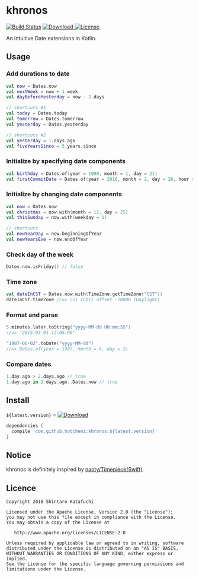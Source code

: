 # khronos

[![Build Status](https://travis-ci.org/hotchemi/khronos.svg?branch=master)](https://travis-ci.org/hotchemi/khronos) [![Download](https://api.bintray.com/packages/hotchemi/maven/khronos/images/download.svg) ](https://bintray.com/hotchemi/maven/khronos/_latestVersion) [![License](https://img.shields.io/badge/license-APACHE2-green.svg)](https://www.apache.org/licenses/LICENSE-2.0.html)

An intuitive Date extensions in Kotlin.

## Usage

### Add durations to date

```kotlin
val now = Dates.now
val nextWeek = now + 1.week
val dayBeforeYesterday = now - 2.days

// shortcuts #1
val today = Dates.today
val tomorrow = Dates.tomorrow
val yesterday = Dates.yesterday

// shortcuts #2
val yesterday = 1.days.ago
val fiveYearsSince = 5.years.since
```

### Initialize by specifying date components

```kotlin
val birthday = Dates.of(year = 1990, month = 1, day = 21)
val firstCommitDate = Dates.of(year = 2016, month = 2, day = 26, hour = 18, minute = 58, second = 31)
```

### Initialize by changing date components

```kotlin
val now = Dates.now
val christmas = now.with(month = 12, day = 25)
val thisSunday = now.with(weekday = 1)

// shortcuts
val newYearDay = now.beginningOfYear
val newYearsEve = now.endOfYear
```

### Check day of the week

```kotlin
Dates.now.isFriday() // false
```

### Time zone

```kotlin
val dateInCST = Dates.now.with(TimeZone.getTimeZone("CST"))
dateInCST.timeZone //=> CST (CDT) offset -18000 (Daylight)
```

### Format and parse

```kotlin
5.minutes.later.toString("yyyy-MM-dd HH:mm:SS")
//=> "2015-03-01 12:05:00"

"1987-06-02".toDate("yyyy-MM-dd")
//=> Dates.of(year = 1987, month = 6, day = 2)
```

### Compare dates

```kotlin
1.day.ago > 2.days.ago // true
1.day.ago in 2.days.ago..Dates.now // true
```

## Install

`${latest.version}` = [![Download](https://api.bintray.com/packages/hotchemi/maven/khronos/images/download.svg) ](https://bintray.com/hotchemi/maven/khronos/_latestVersion)

```groovy
dependencies {
  compile 'com.github.hotchemi:khronos:${latest.version}'
}
```

## Notice

khronos is definitely inspired by [naoty/Timepiece(Swift)](https://github.com/naoty/Timepiece).

## Licence

```
Copyright 2016 Shintaro Katafuchi

Licensed under the Apache License, Version 2.0 (the "License");
you may not use this file except in compliance with the License.
You may obtain a copy of the License at

   http://www.apache.org/licenses/LICENSE-2.0

Unless required by applicable law or agreed to in writing, software
distributed under the License is distributed on an "AS IS" BASIS,
WITHOUT WARRANTIES OR CONDITIONS OF ANY KIND, either express or implied.
See the License for the specific language governing permissions and
limitations under the License.
```